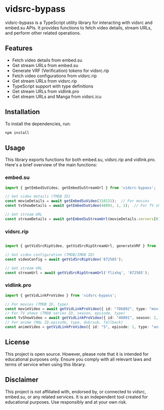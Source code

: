 # vidsrc-bypass

vidsrc-bypass is a TypeScript utility library for interacting with vidsrc and embed.su APIs. It provides functions to fetch video details, stream URLs, and perform other related operations.

## Features

- Fetch video details from embed.su
- Get stream URLs from embed.su
- Generate VRF (Verification) tokens for vidsrc.rip
- Fetch video configurations from vidsrc.rip
- Get stream URLs from vidsrc.rip
- TypeScript support with type definitions
- Get stream URLs from vidlink.pro
- Get stream URLs and Manga from vidsrc.icu

## Installation

To install the dependencies, run:

```bash
npm install
```

## Usage

This library exports functions for both embed.su, vidsrc.rip and vidlink.pro. Here's a brief overview of the main functions:

### embed.su

```typescript
import { getEmbedSuVideo, getEmbedSuStreamUrl } from 'vidsrc-bypass';

// Get video details (TMDB ID)
const movieDetails = await getEmbedSuVideo(310131);  // For movies
const tvShowDetails = await getEmbedSuVideo(48891, 1, 1);  // For TV shows (series ID, season, episode)

// Get stream URL
const streamDetails = await getEmbedSuStreamUrl(movieDetails.servers[0].hash);
```

### vidsrc.rip

```typescript

import { getVidSrcRipVideo, getVidSrcRipStreamUrl, generateVRF } from 'vidsrc-bypass';

// Get video configuration (TMDB/IMDB ID)
const videoConfig = await getVidSrcRipVideo('872585');

// Get stream URL
const streamUrl = await getVidSrcRipStreamUrl('flixhq', '872585');
```

### vidlink.pro

```typescript
import { getVidLinkProVideo } from 'vidsrc-bypass';

// For movies (TMDB ID, type)
const movieVideo = await getVidLinkProVideo({ id: "786892", type: "movie" }); 
// For TV shows (TMDB series ID, season, episode, type) 
const tvShowVideo = await getVidLinkProVideo({ id: "48891", season: 1, episode: 1, type: "tv"});
// For anime (MAL ID,episode, type, dub/sub, fallback)
const animeVideo = getVidLinkProVideo({ id: "5", episode: 1, type: "anime", dub: true, fallback: true });
``` 

## License

This project is open source. However, please note that it is intended for educational purposes only. Ensure you comply with all relevant laws and terms of service when using this library.

## Disclaimer

This project is not affiliated with, endorsed by, or connected to vidsrc, embed.su, or any related services. It is an independent tool created for educational purposes. Use responsibly and at your own risk.